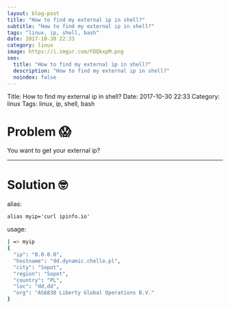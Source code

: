 ```yaml
---
layout: blog-post
title: "How to find my external ip in shell?"
subtitle: "How to find my external ip in shell?"
tags: "linux, ip, shell, bash"
date: 2017-10-30 22:33
category: linux
image: https://i.imgur.com/FDQkxpM.png
seo:
  title: "How to find my external ip in shell?"
  description: "How to find my external ip in shell?"
  noindex: false
--- 
```


Title: How to find my external ip in shell?
Date: 2017-10-30 22:33
Category: linux
Tags: linux, ip, shell, bash

# Problem 😱

You want to get your external ip?

---

# Solution 🤓

alias:

`alias myip='curl ipinfo.io'`

usage:

```bash
| => myip
{
  "ip": "0.0.0.0",
  "hostname": "dd.dynamic.chello.pl",
  "city": "Sopot",
  "region": "Sopot",
  "country": "PL",
  "loc": "dd,dd",
  "org": "AS6830 Liberty Global Operations B.V."
}
```
